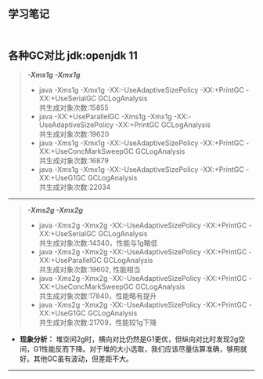 学习笔记
---
<br>各种GC对比 jdk:openjdk 11 
---
>***-Xms1g -Xmx1g*** 
> - java -Xms1g -Xmx1g -XX:-UseAdaptiveSizePolicy -XX:+PrintGC -XX:+UseSerialGC GCLogAnalysis</br>共生成对象次数:15855
>- java -XX:+UseParallelGC -Xms1g -Xmx1g -XX:-UseAdaptiveSizePolicy -XX:+PrintGC  GCLogAnalysis</br>共生成对象次数:19620
>- java -Xms1g -Xmx1g -XX:-UseAdaptiveSizePolicy -XX:+PrintGC -XX:+UseConcMarkSweepGC  GCLogAnalysis</br>共生成对象次数:16879
>- java -Xms1g -Xmx1g -XX:-UseAdaptiveSizePolicy -XX:+PrintGC -XX:+UseG1GC  GCLogAnalysis</br>共生成对象次数:22034
 
---
 
>***-Xms2g -Xmx2g***
>- java -Xms2g -Xmx2g -XX:-UseAdaptiveSizePolicy -XX:+PrintGC -XX:+UseSerialGC
 GCLogAnalysis</br>共生成对象次数:14340，性能与1g略低
>- java -Xms2g -Xmx2g -XX:-UseAdaptiveSizePolicy -XX:+PrintGC -XX:+UseParallelGC GCLogAnalysis</br>共生成对象次数:19602, 性能相当
>- java -Xms2g -Xmx2g -XX:-UseAdaptiveSizePolicy -XX:+PrintGC -XX:+UseConcMarkSweepGC GCLogAnalysis</br>共生成对象次数:17840，性能略有提升
>- java -Xms2g -Xmx2g -XX:-UseAdaptiveSizePolicy -XX:+PrintGC -XX:+UseG1GC GCLogAnalysis</br>共生成对象次数:21709，性能较1g下降

- **现象分析：** 堆空间2g时，横向对比仍然是G1更优，但纵向对比时发现2g空间，G1性能反而下降。对于堆的大小选取，我们应该尽量估算准确，够用就好。其他GC虽有波动，但差距不大。
---
